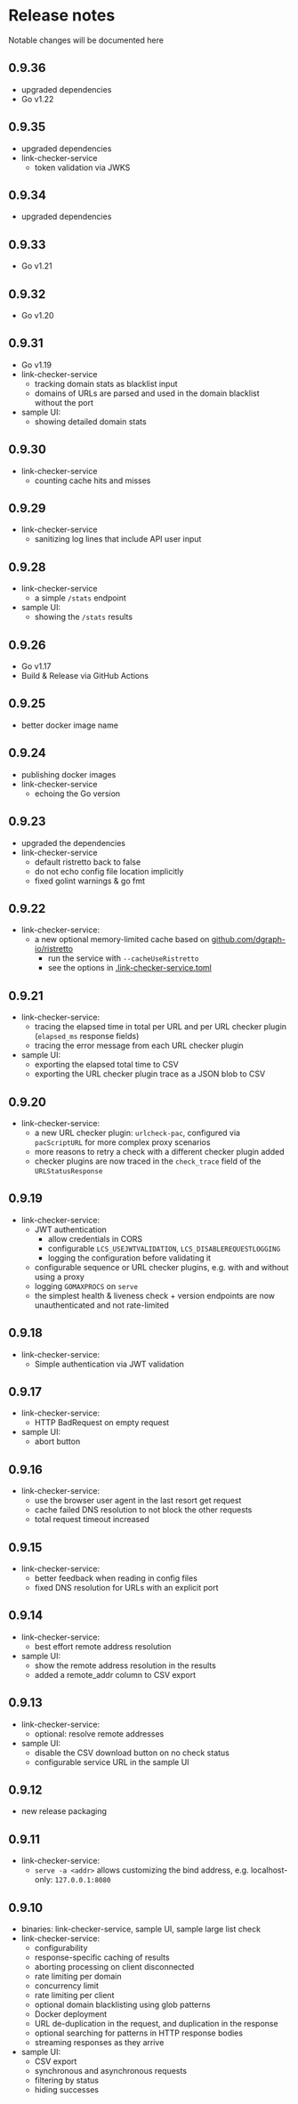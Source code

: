 # Release notes

Notable changes will be documented here

## 0.9.36

- upgraded dependencies
- Go v1.22

## 0.9.35

- upgraded dependencies
- link-checker-service
  - token validation via JWKS

## 0.9.34

- upgraded dependencies

## 0.9.33

- Go v1.21

## 0.9.32

- Go v1.20

## 0.9.31

- Go v1.19
- link-checker-service
  - tracking domain stats as blacklist input
  - domains of URLs are parsed and used in the domain blacklist without the port
- sample UI:
  - showing detailed domain stats

## 0.9.30

- link-checker-service
  - counting cache hits and misses

## 0.9.29

- link-checker-service
  - sanitizing log lines that include API user input

## 0.9.28

- link-checker-service
  - a simple `/stats` endpoint
- sample UI:
  - showing the `/stats` results

## 0.9.26

- Go v1.17
- Build & Release via GitHub Actions

## 0.9.25

- better docker image name

## 0.9.24

- publishing docker images
- link-checker-service
  - echoing the Go version

## 0.9.23

- upgraded the dependencies
- link-checker-service
  - default ristretto back to false
  - do not echo config file location implicitly
  - fixed golint warnings & go fmt

## 0.9.22

- link-checker-service:
  - a new optional memory-limited cache based on [github.com/dgraph-io/ristretto](https://github.com/dgraph-io/ristretto)
    - run the service with `--cacheUseRistretto`
    - see the options in [.link-checker-service.toml](.link-checker-service.toml)

## 0.9.21

- link-checker-service:
  - tracing the elapsed time in total per URL and per URL checker plugin (`elapsed_ms` response fields)
  - tracing the error message from each URL checker plugin
- sample UI:
  - exporting the elapsed total time to CSV
  - exporting the URL checker plugin trace as a JSON blob to CSV

## 0.9.20

- link-checker-service:
  - a new URL checker plugin: `urlcheck-pac`, configured via `pacScriptURL`
    for more complex proxy scenarios
  - more reasons to retry a check with a different checker plugin added
  - checker plugins are now traced in the `check_trace` field of the `URLStatusResponse`

## 0.9.19

- link-checker-service:
  - JWT authentication
    - allow credentials in CORS
    - configurable `LCS_USEJWTVALIDATION`, `LCS_DISABLEREQUESTLOGGING`
    - logging the configuration before validating it
  - configurable sequence or URL checker plugins, e.g. with and without using a proxy
  - logging `GOMAXPROCS` on `serve`
  - the simplest health & liveness check + version endpoints are now unauthenticated and not rate-limited


## 0.9.18

- link-checker-service:
  - Simple authentication via JWT validation

## 0.9.17

- link-checker-service:
  - HTTP BadRequest on empty request
- sample UI:
  - abort button


## 0.9.16

- link-checker-service:
  - use the browser user agent in the last resort get request
  - cache failed DNS resolution to not block the other requests
  - total request timeout increased


## 0.9.15

- link-checker-service:
  - better feedback when reading in config files
  - fixed DNS resolution for URLs with an explicit port

## 0.9.14

- link-checker-service:
  - best effort remote address resolution
- sample UI:
  - show the remote address resolution in the results
  - added a remote_addr column to CSV export

## 0.9.13

- link-checker-service:
  - optional: resolve remote addresses
- sample UI:
  - disable the CSV download button on no check status
  - configurable service URL in the sample UI

## 0.9.12

- new release packaging

## 0.9.11

- link-checker-service:
  - `serve -a <addr>` allows customizing the bind address, e.g. localhost-only: `127.0.0.1:8080`

## 0.9.10

- binaries: link-checker-service, sample UI, sample large list check
- link-checker-service:
  - configurability
  - response-specific caching of results
  - aborting processing on client disconnected
  - rate limiting per domain
  - concurrency limit
  - rate limiting per client
  - optional domain blacklisting using glob patterns
  - Docker deployment
  - URL de-duplication in the request, and duplication in the response
  - optional searching for patterns in HTTP response bodies
  - streaming responses as they arrive
- sample UI:
  - CSV export
  - synchronous and asynchronous requests
  - filtering by status
  - hiding successes
